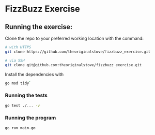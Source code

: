 # FizzBuzz Exercise

## Running the exercise:

Clone the repo to your preferred working location with the command:


```sh
# with HTTPS
git clone https://github.com/theoriginalstove/fizzbuzz_exercise.git
```

```sh
# via SSH
git clone git@github.com:theoriginalstove/fizzbuzz_exercise.git
```

Install the dependencies with 
```sh
go mod tidy` 
```

### Running the tests

```sh
go test ./... -v
```

### Running the program

```sh
go run main.go
```

